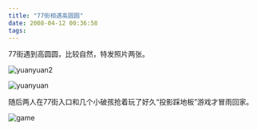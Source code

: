 ```yaml
---
title: "77街相遇高圆圆"
date: 2008-04-12 00:36:58
tags:
---
```


77街遇到高圆圆，比较自然，特发照片两张。

![yuanyuan2](../../../images/2008/yuanyuan2.jpg) 

![yuanyuan](../../../images/2008/yuanyuan.jpg)

随后两人在77街入口和几个小破孩抢着玩了好久“投影踩地板”游戏才冒雨回家。

![game](../../../images/2008/game.jpg)